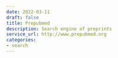 ```yaml
---
date: 2022-03-11
draft: false
title: Prepubmed
description: Search engine of preprints
service_url: http://www.prepubmed.org
categories:
- search
---
```



